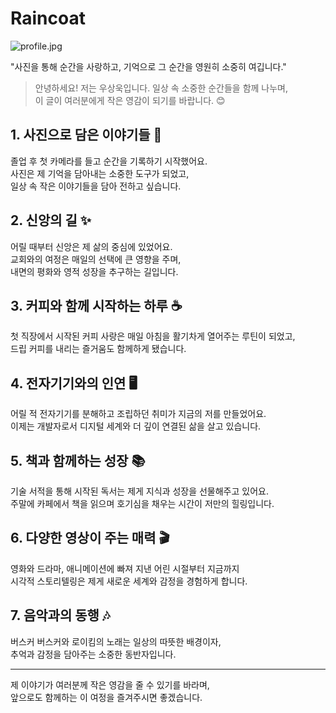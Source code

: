 # Raincoat

![profile.jpg](/images/profile.jpg)

"사진을 통해 순간을 사랑하고, 기억으로 그 순간을 영원히 소중히 여깁니다."

> 안녕하세요! 저는 우상욱입니다. 일상 속 소중한 순간들을 함께 나누며,<br>
> 이 글이 여러분에게 작은 영감이 되기를 바랍니다. 😊

## 1. 사진으로 담은 이야기들 📸

졸업 후 첫 카메라를 들고 순간을 기록하기 시작했어요.<br>
사진은 제 기억을 담아내는 소중한 도구가 되었고,
<br> 일상 속 작은 이야기들을 담아 전하고 싶습니다.

## 2. 신앙의 길 ✨

어릴 때부터 신앙은 제 삶의 중심에 있었어요.<br> 교회와의 여정은 매일의 선택에 큰 영향을 주며,<br> 내면의 평화와 영적 성장을 추구하는 길입니다.

## 3. 커피와 함께 시작하는 하루 ☕

첫 직장에서 시작된 커피 사랑은 매일 아침을 활기차게 열어주는 루틴이 되었고,<br>
드립 커피를 내리는 즐거움도 함께하게 됐습니다.

## 4. 전자기기와의 인연 🖥️

어릴 적 전자기기를 분해하고 조립하던 취미가 지금의 저를 만들었어요.<br>
이제는 개발자로서 디지털 세계와 더 깊이 연결된 삶을 살고 있습니다.

## 5. 책과 함께하는 성장 📚

기술 서적을 통해 시작된 독서는 제게 지식과 성장을 선물해주고 있어요.<br>
주말에 카페에서 책을 읽으며 호기심을 채우는 시간이 저만의 힐링입니다.

## 6. 다양한 영상이 주는 매력 🎬

영화와 드라마, 애니메이션에 빠져 지낸 어린 시절부터 지금까지<br>
시각적 스토리텔링은 제게 새로운 세계와 감정을 경험하게 합니다.

## 7. 음악과의 동행 🎶

버스커 버스커와 로이킴의 노래는 일상의 따뜻한 배경이자,<br>
추억과 감정을 담아주는 소중한 동반자입니다.

---

제 이야기가 여러분께 작은 영감을 줄 수 있기를 바라며,<br>
앞으로도 함께하는 이 여정을 즐겨주시면 좋겠습니다.
